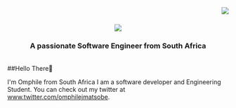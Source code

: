 <img align="right" src="https://visitor-badge.laobi.icu/badge?page_id=omphilejmatsobe.omphilejmatsobe" />

<h1 align="center">
    <img src="https://readme-typing-svg.herokuapp.com/?font=Righteous&size=35&center=true&vCenter=true&width=500&height=70&duration=4000&lines=Hi+There!+👋;+I'm+Pedro+Muniz!;" />
</h1>

<h3 align="center">A passionate Software Engineer from South Africa</h3>

<br/>
##Hello There👋

I'm Omphile from South Africa I am a software developer and Engineering Student.
You can check out my twitter at www.twitter.com/omphilejmatsobe. 
